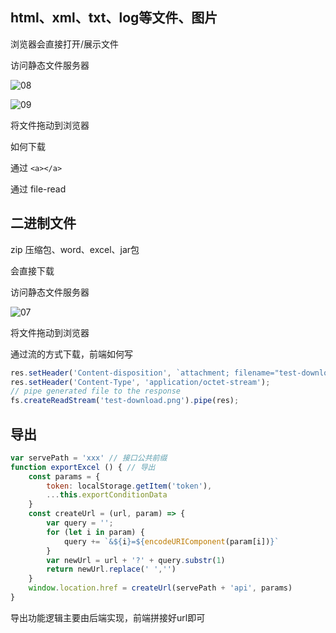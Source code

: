 ## html、xml、txt、log等文件、图片

浏览器会直接打开/展示文件

访问静态文件服务器

![08](http://image.newarea.site/20230831/08.png)

![09](http://image.newarea.site/20230831/09.png)

将文件拖动到浏览器

如何下载

通过 `<a></a>`

通过 file-read


## 二进制文件

zip 压缩包、word、excel、jar包

会直接下载

访问静态文件服务器

![07](http://image.newarea.site/20230831/07.png)

将文件拖动到浏览器


通过流的方式下载，前端如何写

```js
res.setHeader('Content-disposition', `attachment; filename="test-download.png"`);
res.setHeader('Content-Type', 'application/octet-stream');
// pipe generated file to the response
fs.createReadStream('test-download.png').pipe(res);
```

## 导出

```js
var servePath = 'xxx' // 接口公共前缀
function exportExcel () { // 导出
    const params = {
        token: localStorage.getItem('token'),
        ...this.exportConditionData
    }
    const createUrl = (url, param) => {
        var query = '';
        for (let i in param) {
            query += `&${i}=${encodeURIComponent(param[i])}`
        }
        var newUrl = url + '?' + query.substr(1)
        return newUrl.replace(' ','')
    }
    window.location.href = createUrl(servePath + 'api', params)
}
```

导出功能逻辑主要由后端实现，前端拼接好url即可

